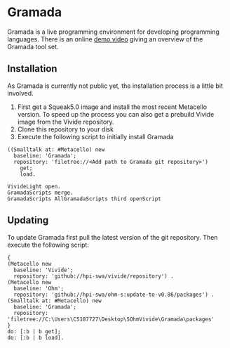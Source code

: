 # Gramada
Gramada is a live programming environment for developing programming languages. There is an online [demo video](https://vimeo.com/180190846) giving an overview of the Gramada tool set.

## Installation
As Gramada is currently not public yet, the installation process is a little bit involved.

1. First get a Squeak5.0 image and install the most recent Metacello version. To speed up the process you can also get a prebuild Vivide image from the Vivide repository.
2. Clone this repository to your disk
3. Execute the following script to initially install Gramada
````Smalltalk
((Smalltalk at: #Metacello) new
  baseline: 'Gramada';
  repository: 'filetree://<Add path to Gramada git repository>')
    get;
    load.
			
VivideLight open.
GramadaScripts merge.
GramadaScripts AllGramadaScripts third openScript
````


## Updating
To update Gramada first pull the latest version of the git repository. Then execute the following script:

````Smalltalk
{
(Metacello new
  baseline: 'Vivide';
  repository: 'github://hpi-swa/vivide/repository') .
(Metacello new
  baseline: 'Ohm';
  repository: 'github://hpi-swa/ohm-s:update-to-v0.86/packages') .
(Smalltalk at: #Metacello) new
  baseline: 'Gramada';
  repository: 'filetree://C:\Users\C5187727\Desktop\SOhmVivide\Gramada\packages'
}
do: [:b | b get];
do: [:b | b load].
````
